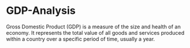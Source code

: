 # GDP-Analysis
Gross Domestic Product (GDP) is a measure of the size and health of an economy. It represents the total value of all goods and services produced within a country over a specific period of time, usually a year.

